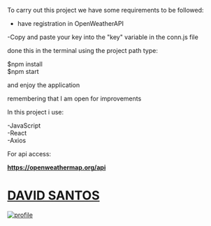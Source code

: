 To carry out this project we have some requirements to be followed:

- have registration in OpenWeatherAPI

-Copy and paste your key into the "key" variable in the conn.js file

done this in the terminal using the project path type:

$npm install <br />
$npm start

and enjoy the application


remembering that I am open for improvements

In this project i use:

-JavaScript<br />
-React<br />
-Axios

For api access:

<strong>https://openweathermap.org/api</strong>

<a href="https://github.com/coderdavidgs">
  <h1>DAVID SANTOS</h1>
  <img src="https://github.com/coderdavidgs.png" alt="profile"/>
</a>
